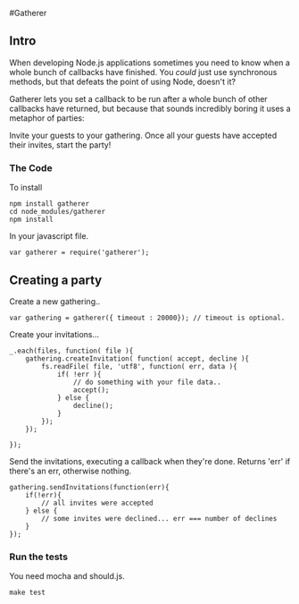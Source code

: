 #Gatherer

## Intro

When developing Node.js applications sometimes you need to know when a whole bunch of callbacks have finished. You *could* just use synchronous methods, but that defeats the point of using Node, doesn't it? 

Gatherer lets you set a callback to be run after a whole bunch of other callbacks have returned, but because that sounds incredibly boring it uses a metaphor of parties:

Invite your guests to your gathering.
Once all your guests have accepted their invites, start the party!

### The Code

To install

	npm install gatherer
	cd node_modules/gatherer
	npm install

In your javascript file.

	var gatherer = require('gatherer');

## Creating a party

Create a new gathering..

	var gathering = gatherer({ timeout : 20000}); // timeout is optional.

Create your invitations...

	_.each(files, function( file ){
		gathering.createInvitation( function( accept, decline ){
			fs.readFile( file, 'utf8', function( err, data ){
				if( !err ){
					// do something with your file data..
					accept();
				} else {
					decline();
				}
			});
		});
		
	});

Send the invitations, executing a callback when they're done. Returns 'err' if there's an err, otherwise nothing.

	gathering.sendInvitations(function(err){
		if(!err){
			// all invites were accepted
		} else {
			// some invites were declined... err === number of declines
		}
	});


### Run the tests

You need mocha and should.js.

	make test
